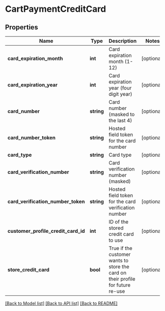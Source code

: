 # CartPaymentCreditCard

## Properties
Name | Type | Description | Notes
------------ | ------------- | ------------- | -------------
**card_expiration_month** | **int** | Card expiration month (1-12) | [optional] 
**card_expiration_year** | **int** | Card expiration year (four digit year) | [optional] 
**card_number** | **string** | Card number (masked to the last 4) | [optional] 
**card_number_token** | **string** | Hosted field token for the card number | [optional] 
**card_type** | **string** | Card type | [optional] 
**card_verification_number** | **string** | Card verification number (masked) | [optional] 
**card_verification_number_token** | **string** | Hosted field token for the card verification number | [optional] 
**customer_profile_credit_card_id** | **int** | ID of the stored credit card to use | [optional] 
**store_credit_card** | **bool** | True if the customer wants to store the card on their profile for future re-use | [optional] 

[[Back to Model list]](../README.md#documentation-for-models) [[Back to API list]](../README.md#documentation-for-api-endpoints) [[Back to README]](../README.md)


